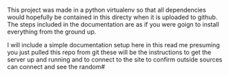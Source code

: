 This project was made in a python virtualenv so that all dependencies would hopefully be contained in this directy when it is uploaded to github. The steps included in the documentation are as if you were goign to install everything from the ground up.

I will include a simple documentation setup here in this read me presuming you just pulled this repo from git these will be the instructions to get the server up and running and to connect to the site to confirm outside sources can connect and see the random#


